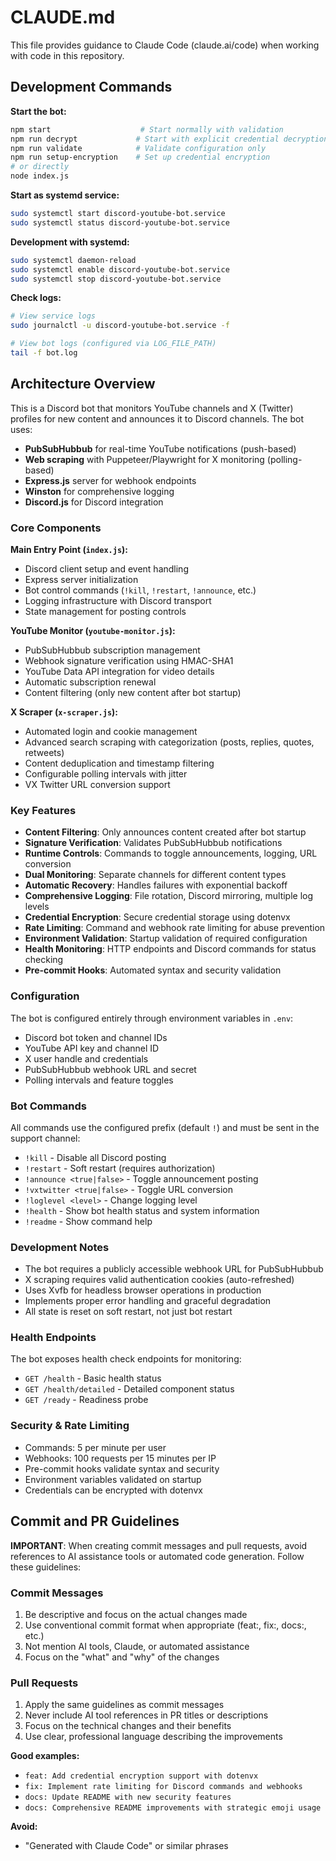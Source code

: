 # CLAUDE.md

This file provides guidance to Claude Code (claude.ai/code) when working with code in this repository.

## Development Commands

**Start the bot:**
```bash
npm start                    # Start normally with validation
npm run decrypt             # Start with explicit credential decryption
npm run validate            # Validate configuration only
npm run setup-encryption    # Set up credential encryption
# or directly
node index.js
```

**Start as systemd service:**
```bash
sudo systemctl start discord-youtube-bot.service
sudo systemctl status discord-youtube-bot.service
```

**Development with systemd:**
```bash
sudo systemctl daemon-reload
sudo systemctl enable discord-youtube-bot.service
sudo systemctl stop discord-youtube-bot.service
```

**Check logs:**
```bash
# View service logs
sudo journalctl -u discord-youtube-bot.service -f

# View bot logs (configured via LOG_FILE_PATH)
tail -f bot.log
```

## Architecture Overview

This is a Discord bot that monitors YouTube channels and X (Twitter) profiles for new content and announces it to Discord channels. The bot uses:

- **PubSubHubbub** for real-time YouTube notifications (push-based)
- **Web scraping** with Puppeteer/Playwright for X monitoring (polling-based)
- **Express.js** server for webhook endpoints
- **Winston** for comprehensive logging
- **Discord.js** for Discord integration

### Core Components

**Main Entry Point (`index.js`):**
- Discord client setup and event handling
- Express server initialization
- Bot control commands (`!kill`, `!restart`, `!announce`, etc.)
- Logging infrastructure with Discord transport
- State management for posting controls

**YouTube Monitor (`youtube-monitor.js`):**
- PubSubHubbub subscription management
- Webhook signature verification using HMAC-SHA1
- YouTube Data API integration for video details
- Automatic subscription renewal
- Content filtering (only new content after bot startup)

**X Scraper (`x-scraper.js`):**
- Automated login and cookie management
- Advanced search scraping with categorization (posts, replies, quotes, retweets)
- Content deduplication and timestamp filtering
- Configurable polling intervals with jitter
- VX Twitter URL conversion support

### Key Features

- **Content Filtering**: Only announces content created after bot startup
- **Signature Verification**: Validates PubSubHubbub notifications
- **Runtime Controls**: Commands to toggle announcements, logging, URL conversion
- **Dual Monitoring**: Separate channels for different content types
- **Automatic Recovery**: Handles failures with exponential backoff
- **Comprehensive Logging**: File rotation, Discord mirroring, multiple log levels
- **Credential Encryption**: Secure credential storage using dotenvx
- **Rate Limiting**: Command and webhook rate limiting for abuse prevention
- **Environment Validation**: Startup validation of required configuration
- **Health Monitoring**: HTTP endpoints and Discord commands for status checking
- **Pre-commit Hooks**: Automated syntax and security validation

### Configuration

The bot is configured entirely through environment variables in `.env`:
- Discord bot token and channel IDs
- YouTube API key and channel ID
- X user handle and credentials
- PubSubHubbub webhook URL and secret
- Polling intervals and feature toggles

### Bot Commands

All commands use the configured prefix (default `!`) and must be sent in the support channel:
- `!kill` - Disable all Discord posting
- `!restart` - Soft restart (requires authorization)
- `!announce <true|false>` - Toggle announcement posting
- `!vxtwitter <true|false>` - Toggle URL conversion
- `!loglevel <level>` - Change logging level
- `!health` - Show bot health status and system information
- `!readme` - Show command help

### Development Notes

- The bot requires a publicly accessible webhook URL for PubSubHubbub
- X scraping requires valid authentication cookies (auto-refreshed)
- Uses Xvfb for headless browser operations in production
- Implements proper error handling and graceful degradation
- All state is reset on soft restart, not just bot restart

### Health Endpoints

The bot exposes health check endpoints for monitoring:
- `GET /health` - Basic health status
- `GET /health/detailed` - Detailed component status
- `GET /ready` - Readiness probe

### Security & Rate Limiting

- Commands: 5 per minute per user
- Webhooks: 100 requests per 15 minutes per IP
- Pre-commit hooks validate syntax and security
- Environment variables validated on startup
- Credentials can be encrypted with dotenvx

## Commit and PR Guidelines

**IMPORTANT**: When creating commit messages and pull requests, avoid references to AI assistance tools or automated code generation. Follow these guidelines:

### Commit Messages
1. Be descriptive and focus on the actual changes made
2. Use conventional commit format when appropriate (feat:, fix:, docs:, etc.)
3. Not mention AI tools, Claude, or automated assistance
4. Focus on the "what" and "why" of the changes

### Pull Requests
1. Apply the same guidelines as commit messages
2. Never include AI tool references in PR titles or descriptions
3. Focus on the technical changes and their benefits
4. Use clear, professional language describing the improvements

**Good examples:**
- `feat: Add credential encryption support with dotenvx`
- `fix: Implement rate limiting for Discord commands and webhooks`
- `docs: Update README with new security features`
- `docs: Comprehensive README improvements with strategic emoji usage`

**Avoid:**
- "Generated with Claude Code" or similar phrases